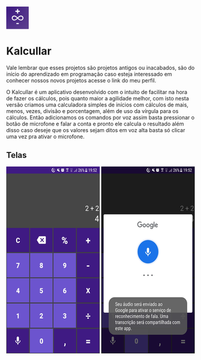 ![]( https://github.com/Silva-Tech-Souza/Android-app-Calculadora-por-voz/blob/main/logo_kalcular%20(1).png)

# Kalcullar

Vale lembrar que esses projetos são projetos antigos ou inacabados, são do início do aprendizado em programação caso esteja interessado em conhecer nossos novos projetos acesse o link do meu perfil.

O Kalcullar é um aplicativo desenvolvido com o intuito de facilitar na hora de fazer os cálculos, pois quanto maior a agilidade melhor, com isto nesta versão criamos uma calculadora simples de inícios com cálculos de mais, menos, vezes, divisão e porcentagem, além de uso da vírgula para os cálculos.
Então adicionamos os comandos por voz assim basta pressionar o botão de microfone e falar a conta e pronto ele calcula o resultado além disso caso deseje que os valores sejam ditos em voz alta basta só clicar uma vez pra ativar o microfone. 

<h2> Telas </h2>


![]( https://github.com/Silva-Tech-Souza/Android-app-Calculadora-por-voz/blob/main/WhatsApp%20Image%202020-12-01%20at%2019.51.50%20(4).png)
![]( https://github.com/Silva-Tech-Souza/Android-app-Calculadora-por-voz/blob/main/WhatsApp%20Image%202020-12-01%20at%2019.51.50%20(1)%20(2).png)

